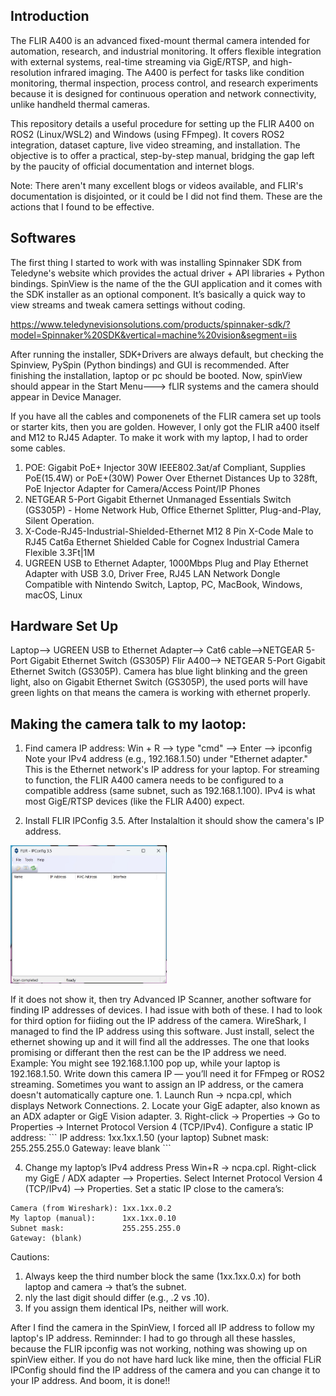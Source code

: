 ## Introduction
The FLIR A400 is an advanced fixed-mount thermal camera intended for automation, research, and industrial monitoring. It offers flexible integration with external systems, real-time streaming via GigE/RTSP, and high-resolution infrared imaging. The A400 is perfect for tasks like condition monitoring, thermal inspection, process control, and research experiments because it is designed for continuous operation and network connectivity, unlike handheld thermal cameras.

This repository details a useful procedure for setting up the FLIR A400 on ROS2 (Linux/WSL2) and Windows (using FFmpeg). It covers ROS2 integration, dataset capture, live video streaming, and installation. The objective is to offer a practical, step-by-step manual, bridging the gap left by the paucity of official documentation and internet blogs.

Note: There aren't many excellent blogs or videos available, and FLIR's documentation is disjointed, or it could be I did not find them. These are the actions that I found to be effective.

## Softwares
The first thing I started to work with was installing Spinnaker SDK from Teledyne's website which provides the actual driver + API libraries + Python bindings. SpinView is the name of the the GUI application and it comes with the SDK installer as an optional component. It’s basically a quick way to view streams and tweak camera settings without coding. 

https://www.teledynevisionsolutions.com/products/spinnaker-sdk/?model=Spinnaker%20SDK&vertical=machine%20vision&segment=iis

After running the installer, SDK+Drivers are always default, but checking the Spinview, PySpin (Python bindings) and GUI is recommended. After finishing the installation, laptop or pc should be booted. Now, spinView should appear in the Start Menu---> fLIR systems and the camera should appear in Device Manager. 

If you have all the cables and componenets of the FLIR camera set up tools or starter kits, then you are golden. However, I only got the FLIR a400 itself and M12 to RJ45 Adapter. To make it work with my laptop, I had to order some cables. 
1.	POE: Gigabit PoE+ Injector 30W IEEE802.3at/af Compliant, Supplies PoE(15.4W) or PoE+(30W) Power Over Ethernet Distances Up to 328ft, PoE Injector Adapter for Camera/Access Point/IP Phones
2.	NETGEAR 5-Port Gigabit Ethernet Unmanaged Essentials Switch (GS305P) - Home Network Hub, Office Ethernet Splitter, Plug-and-Play, Silent Operation.
3.	X-Code-RJ45-Industrial-Shielded-Ethernet M12 8 Pin X-Code Male to RJ45 Cat6a Ethernet Shielded Cable for Cognex Industrial Camera Flexible 3.3Ft|1M
4. UGREEN USB to Ethernet Adapter, 1000Mbps Plug and Play Ethernet Adapter with USB 3.0, Driver Free, RJ45 LAN Network Dongle Compatible with Nintendo Switch, Laptop, PC, MacBook, Windows, macOS, Linux

## Hardware Set Up
Laptop--> UGREEN USB to Ethernet Adapter--> Cat6 cable-->NETGEAR 5-Port Gigabit Ethernet Switch (GS305P)
Flir A400--> NETGEAR 5-Port Gigabit Ethernet Switch (GS305P). 
Camera has blue light blinking and the green light, also on Gigabit Ethernet Switch (GS305P), the used ports will have green lights on that means the camera is working with ethernet properly. 

## Making the camera talk to my laotop:
1. Find camera IP address:
             Win + R --> type "cmd" --> Enter --> ipconfig
Note your IPv4 address (e.g., 192.168.1.50) under "Ethernet adapter." This is the Ethernet network's IP address for your laptop. For streaming to function, the FLIR A400 camera needs to be configured to a compatible address (same subnet, such as 192.168.1.100). IPv4 is what most GigE/RTSP devices (like the FLIR A400) expect.

2. Install FLIR IPConfig 3.5. After Instalaltion it should show the camera's IP address.
    <p align="center">
  <img src="assets/1.jpg" width="250" />
    </p>
If it does not show it, then try Advanced IP Scanner, another software for finding IP addresses of devices. I had issue with both of these. I had to look for third option for fiiding out the IP address of the camera. 
WireShark, I managed to find the IP address using this software. Just install, select the ethernet showing up and it will find all the addresses. The one that looks promising or differant then the rest can be the IP address we need. Example: You might see 192.168.1.100 pop up, while your laptop is 192.168.1.50.
Write down this camera IP — you’ll need it for FFmpeg or ROS2 streaming.
Sometimes you want to assign an IP address, or the camera doesn't automatically capture one.
1. Launch Run → ncpa.cpl, which displays Network Connections.
2. Locate your GigE adapter, also known as an ADX adapter or GigE Vision adapter.
3. Right-click → Properties → Go to Properties → Internet Protocol Version 4 (TCP/IPv4).
Configure a static IP address:
```
IP address: 1xx.1xx.1.50   (your laptop)
Subnet mask: 255.255.255.0
Gateway: leave blank           
```

4. Change my laptop’s IPv4 address
Press Win+R → ncpa.cpl.
Right-click my GigE / ADX adapter --> Properties.
Select Internet Protocol Version 4 (TCP/IPv4) --> Properties.
Set a static IP close to the camera’s:

```
Camera (from Wireshark): 1xx.1xx.0.2
My laptop (manual):      1xx.1xx.0.10
Subnet mask:             255.255.255.0
Gateway: (blank)
```
Cautions:
1. Always keep the third number block the same (1xx.1xx.0.x) for both laptop and camera → that’s the subnet.
2. nly the last digit should differ (e.g., .2 vs .10).
3. If you assign them identical IPs, neither will work.
   
After I find the camera in the SpinView, I forced all IP address to follow my laptop's IP address. 
Reminnder: I had to go through all these hassles, because the FLIR ipconfig was not working, nothing was showing up on spinView either. If you do not have hard luck like mine, then the official FLiR IPConfig should find the IP address of the camera and you can change it to your IP address. And boom, it is done!!
